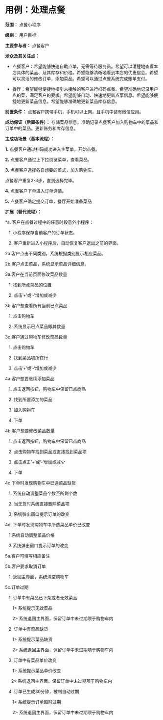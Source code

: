 # 用例：处理点餐

**范围：** 点餐小程序 

**级别：** 用户目标 

**主要参与者：** 点餐客户 

**涉众及其关注点：** 

- 点餐客户：希望能够快速自助点单，无需等待服务员。希望可以清楚地查看本店具体的菜品、及其库存和价格。希望能够清晰地看到本店的优惠信息。希望可以灵活的修改订单，添加菜品。希望可以通过点餐系统完成账单支付。 

- 餐厅：希望能够便捷地指引未接触的客户进行扫码点餐。希望准确地记录用户点的菜，满足客户的要求。希望能够自动、快速地更新点菜信息。希望能够便捷地更新菜品信息。希望能够准确地更新菜品库存信息。

**前置条件：** 点餐客户携带手机，手机可以上网，且手机中装有微信应用。 

**成功保证（后置条件）：** 存储菜品信息。准确记录点餐客户加入购物车中的菜品和订单中的菜品。更新账务和库存信息。

**主成功场景（基本流程）：**

**1.** 点餐客户通过扫码成功进入主菜单，开始点餐。 

**2.** 点餐客户通过上下拉浏览菜单，查看菜品。

**3.** 点餐客户选择各自想要的菜式，加入购物车。

点餐客户重复2-3步，直到选择完毕。

**4.** 点餐客户下单进入订单详情。 

**5.** 点餐客户确定提交订单，餐厅开始准备菜品

**扩展（替代流程）：**

 *a. 客户在点餐过程中的任意时段意外小程序：

&nbsp;&nbsp; 1. 小程序保存当前客户的订单状态。

&nbsp;&nbsp;  2. 客户重新进入小程序后，自动恢复客户退出之前的界面。

2a.客户点击不同类别，系统根据类别显示相应菜品。

2b.客户点击菜品，系统显示菜品详细信息。

3a.客户在当前页面修改菜品数量

&nbsp;&nbsp; 1.   找到所点菜品的位置

&nbsp;&nbsp; 2.   点击’+’或’-‘增加或减少

3b.客户想查看所有当前已点菜品

&nbsp;&nbsp; 1.   点击购物车

&nbsp;&nbsp; 2.   系统显示已点菜品即其数量

3c.客户通过购物车修改菜品数量

&nbsp;&nbsp; 1.   点击购物车

&nbsp;&nbsp; 2.   找到菜品项所在行

&nbsp;&nbsp; 3.   点击’+’或’-‘增加或减少

4a.客户想要继续添加菜品

&nbsp;&nbsp; 1. 点击返回按钮，购物车中保留已点商品

&nbsp;&nbsp; 2. 找到所要添加的菜品

&nbsp;&nbsp; 3. 加入购物车

&nbsp;&nbsp; 4. 下单

4b.客户想要修改菜品数量

&nbsp;&nbsp; 1. 点击返回按钮，购物车中保留已点商品

&nbsp;&nbsp; 2. 点击购物车找到菜品或直接找到菜品项

&nbsp;&nbsp; 3. 点击点击’+’或’-‘增加或减少

&nbsp;&nbsp; 4. 下单

4c.下单时发现购物车中已选菜品缺货

&nbsp;&nbsp; 1.  系统自动调整菜品个数至所剩个数

&nbsp;&nbsp; 2.  当无货时系统直接删除菜品项

&nbsp;&nbsp; 3.  系统弹出窗口提示订单的改变

4d. 下单时发现购物车中所选菜品单价已改变

&nbsp;&nbsp; 1.系统自动调整菜品价格

&nbsp;&nbsp; 2.系统弹出窗口提示订单的改变

5a.客户可填写相应备注

5b.客户要求取消订单

&nbsp;&nbsp; 1.   返回主界面，系统清空购物车

5c.订单过期

&nbsp;&nbsp; 1.   订单中有菜品已下架或者无效菜品

&nbsp;&nbsp; &nbsp;&nbsp; 1>    系统提示无效菜品

&nbsp;&nbsp; &nbsp;&nbsp; 2>    系统退回主界面，保留订单中未过期项于购物车内

&nbsp;&nbsp; 2.   订单中有菜品缺货

&nbsp;&nbsp; &nbsp;&nbsp; 1>    系统提示菜品缺货

&nbsp;&nbsp; &nbsp;&nbsp; 2>    系统退回主界面，保留订单中未过期项于购物车内

&nbsp;&nbsp; 3.   订单中有菜品单价改变

&nbsp;&nbsp; &nbsp;&nbsp; 1>     系统提示菜品单价改变

&nbsp;&nbsp;&nbsp;&nbsp;  2>    系统退回主界面，保留订单中未过期项于购物车内

&nbsp;&nbsp; 4.   订单已生成30分钟，被判自动过期

&nbsp;&nbsp; &nbsp;&nbsp; 1>    系统提示订单超时过期

&nbsp;&nbsp; &nbsp;&nbsp; 2>    系统退回主界面，保留订单中未过期项于购物车内

